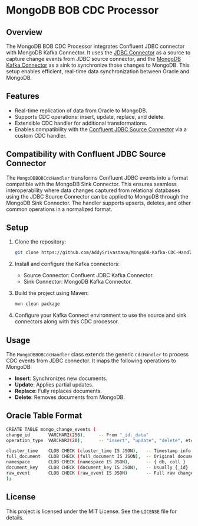 # MongoDB BOB CDC Processor

## Overview
The MongoDB BOB CDC Processor integrates Confluent JDBC connector with MongoDB Kafka Connector. It uses the [JDBC Connector](https://www.confluent.io/hub/confluentinc/kafka-connect-jdbc) as a source to capture change events from JDBC source connector, and the [MongoDB Kafka Connector](https://github.com/mongodb/mongo-kafka) as a sink to synchronize those changes to MongoDB. This setup enables efficient, real-time data synchronization between Oracle and MongoDB.

## Features
- Real-time replication of data from Oracle to MongoDB.
- Supports CDC operations: insert, update, replace, and delete.
- Extensible CDC handler for additional transformations.
- Enables compatibility with the [Confluent JDBC Source Connector](https://docs.confluent.io/kafka-connect-jdbc/current/index.html) via a custom CDC handler.

## Compatibility with Confluent JDBC Source Connector
The `MongoDBBOBCdcHandler` transforms Confluent JDBC events into a format compatible with the MongoDB Sink Connector. This ensures seamless interoperability where data changes captured from relational databases using the JDBC Source Connector can be applied to MongoDB through the MongoDB Sink Connector. The handler supports upserts, deletes, and other common operations in a normalized format.

## Setup

1. Clone the repository:
    ```bash
    git clone https://github.com/AddySrivastava/MongoDB-Kafka-CDC-Handler.git
    ```

2. Install and configure the Kafka connectors:
   - Source Connector: Confluent JDBC Kafka Connector.
   - Sink Connector: MongoDB Kafka Connector.

3. Build the project using Maven:
    ```bash
    mvn clean package
    ```

4. Configure your Kafka Connect environment to use the source and sink connectors along with this CDC processor.

## Usage
The `MongoDBBOBCdcHandler` class extends the generic `CdcHandler` to process CDC events from JDBC connector. It maps the following operations to MongoDB:

- **Insert**: Synchronizes new documents.
- **Update**: Applies partial updates.
- **Replace**: Fully replaces documents.
- **Delete**: Removes documents from MongoDB.

## Oracle Table Format

```bash
CREATE TABLE mongo_change_events (
change_id       VARCHAR2(256),     -- From "_id._data"
operation_type  VARCHAR2(20),      -- "insert", "update", "delete", etc.

cluster_time    CLOB CHECK (cluster_time IS JSON),   -- Timestamp info
full_document   CLOB CHECK (full_document IS JSON),  -- Original document
namespace       CLOB CHECK (namespace IS JSON),      -- { db, coll }
document_key    CLOB CHECK (document_key IS JSON),   -- Usually {_id}
raw_event       CLOB CHECK (raw_event IS JSON)       -- Full raw change stream event
);
```


## License
This project is licensed under the MIT License. See the `LICENSE` file for details.
